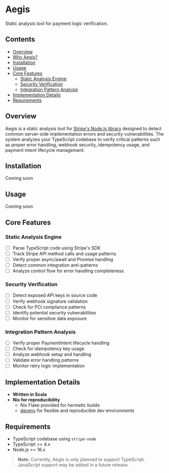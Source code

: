 # Aegis
Static analysis tool for payment logic verification.

## Contents
- [Overview](#overview)
- [Why Aegis?](#why-aegis)
- [Installation](#installation)
- [Usage](#usage)
- [Core Features](#core-features)
  - [Static Analysis Engine](#static-analysis-engine)
  - [Security Verification](#security-verification)
  - [Integration Pattern Analysis](#integration-pattern-analysis)
- [Implementation Details](#implementation-details)
- [Requirements](#requirements)

## Overview
Aegis is a static analysis tool for [Stripe's Node.js library](https://github.com/stripe/stripe-node) designed to detect common server-side implementation errors and security vulnerabilities. The system analyzes your TypeScript codebase to verify critical patterns such as proper error handling, webhook security, idempotency usage, and payment intent lifecycle management.

## Installation
Coming soon

## Usage
Coming soon

## Core Features

### Static Analysis Engine
- [ ] Parse TypeScript code using Stripe's SDK
- [ ] Track Stripe API method calls and usage patterns
- [ ] Verify proper async/await and Promise handling
- [ ] Detect common integration anti-patterns
- [ ] Analyze control flow for error handling completeness

### Security Verification
- [ ] Detect exposed API keys in source code
- [ ] Verify webhook signature validation
- [ ] Check for PCI compliance patterns
- [ ] Identify potential security vulnerabilities
- [ ] Monitor for sensitive data exposure

### Integration Pattern Analysis
- [ ] Verify proper PaymentIntent lifecycle handling
- [ ] Check for idempotency key usage
- [ ] Analyze webhook setup and handling
- [ ] Validate error handling patterns
- [ ] Monitor retry logic implementation

## Implementation Details
- **Written in Scala**
- **Nix for reproducibility**
    - Nix Flake provided for hermetic builds
    - [devenv](https://devenv.sh) for flexible and reproducible dev environments

## Requirements
- TypeScript codebase using `stripe-node`
- TypeScript >= 4.x
- Node.js >= 16.x 

> **Note**: Currently, Aegis is only planned to support TypeScript. JavaScript support may be added in a future release.
